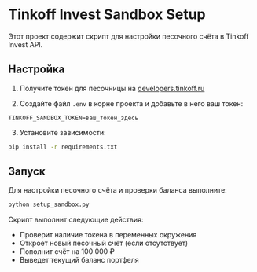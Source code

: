 
# Tinkoff Invest Sandbox Setup

Этот проект содержит скрипт для настройки песочного счёта в Tinkoff Invest API.

## Настройка

1. Получите токен для песочницы на [developers.tinkoff.ru](https://developers.tinkoff.ru/)

2. Создайте файл `.env` в корне проекта и добавьте в него ваш токен:
```
TINKOFF_SANDBOX_TOKEN=ваш_токен_здесь
```

3. Установите зависимости:
```bash
pip install -r requirements.txt
```

## Запуск

Для настройки песочного счёта и проверки баланса выполните:

```bash
python setup_sandbox.py
```

Скрипт выполнит следующие действия:
- Проверит наличие токена в переменных окружения
- Откроет новый песочный счёт (если отсутствует)
- Пополнит счёт на 100 000 ₽
- Выведет текущий баланс портфеля
